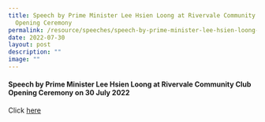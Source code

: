 ```yaml
---
title: Speech by Prime Minister Lee Hsien Loong at Rivervale Community Club
  Opening Ceremony
permalink: /resource/speeches/speech-by-prime-minister-lee-hsien-loong-at-rivervale-community-club/
date: 2022-07-30
layout: post
description: ""
image: ""
---
```

#### Speech by Prime Minister Lee Hsien Loong at Rivervale Community Club Opening Ceremony on 30 July 2022


Click [here](/files/NewsRoom/speech-by-prime-minister30-july-2022-at-rivervale-community-club.pdf)